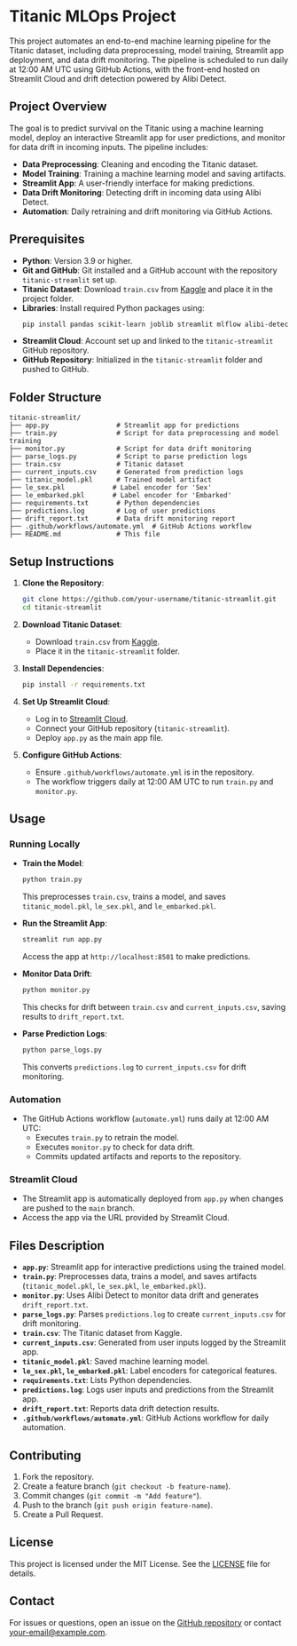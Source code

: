 # Titanic MLOps Project

This project automates an end-to-end machine learning pipeline for the Titanic dataset, including data preprocessing, model training, Streamlit app deployment, and data drift monitoring. The pipeline is scheduled to run daily at 12:00 AM UTC using GitHub Actions, with the front-end hosted on Streamlit Cloud and drift detection powered by Alibi Detect.

## Project Overview

The goal is to predict survival on the Titanic using a machine learning model, deploy an interactive Streamlit app for user predictions, and monitor for data drift in incoming inputs. The pipeline includes:

- **Data Preprocessing**: Cleaning and encoding the Titanic dataset.
- **Model Training**: Training a machine learning model and saving artifacts.
- **Streamlit App**: A user-friendly interface for making predictions.
- **Data Drift Monitoring**: Detecting drift in incoming data using Alibi Detect.
- **Automation**: Daily retraining and drift monitoring via GitHub Actions.

## Prerequisites

- **Python**: Version 3.9 or higher.
- **Git and GitHub**: Git installed and a GitHub account with the repository `titanic-streamlit` set up.
- **Titanic Dataset**: Download `train.csv` from [Kaggle](https://www.kaggle.com/c/titanic/data) and place it in the project folder.
- **Libraries**: Install required Python packages using:
  ```bash
  pip install pandas scikit-learn joblib streamlit mlflow alibi-detect
  ```
- **Streamlit Cloud**: Account set up and linked to the `titanic-streamlit` GitHub repository.
- **GitHub Repository**: Initialized in the `titanic-streamlit` folder and pushed to GitHub.

## Folder Structure

```plaintext
titanic-streamlit/
├── app.py                 # Streamlit app for predictions
├── train.py               # Script for data preprocessing and model training
├── monitor.py             # Script for data drift monitoring
├── parse_logs.py          # Script to parse prediction logs
├── train.csv              # Titanic dataset
├── current_inputs.csv     # Generated from prediction logs
├── titanic_model.pkl      # Trained model artifact
├── le_sex.pkl            # Label encoder for 'Sex'
├── le_embarked.pkl       # Label encoder for 'Embarked'
├── requirements.txt       # Python dependencies
├── predictions.log        # Log of user predictions
├── drift_report.txt       # Data drift monitoring report
├── .github/workflows/automate.yml  # GitHub Actions workflow
├── README.md              # This file
```

## Setup Instructions

1. **Clone the Repository**:
   ```bash
   git clone https://github.com/your-username/titanic-streamlit.git
   cd titanic-streamlit
   ```

2. **Download Titanic Dataset**:
   - Download `train.csv` from [Kaggle](https://www.kaggle.com/c/titanic/data).
   - Place it in the `titanic-streamlit` folder.

3. **Install Dependencies**:
   ```bash
   pip install -r requirements.txt
   ```

4. **Set Up Streamlit Cloud**:
   - Log in to [Streamlit Cloud](https://streamlit.io/cloud).
   - Connect your GitHub repository (`titanic-streamlit`).
   - Deploy `app.py` as the main app file.

5. **Configure GitHub Actions**:
   - Ensure `.github/workflows/automate.yml` is in the repository.
   - The workflow triggers daily at 12:00 AM UTC to run `train.py` and `monitor.py`.

## Usage

### Running Locally
- **Train the Model**:
  ```bash
  python train.py
  ```
  This preprocesses `train.csv`, trains a model, and saves `titanic_model.pkl`, `le_sex.pkl`, and `le_embarked.pkl`.

- **Run the Streamlit App**:
  ```bash
  streamlit run app.py
  ```
  Access the app at `http://localhost:8501` to make predictions.

- **Monitor Data Drift**:
  ```bash
  python monitor.py
  ```
  This checks for drift between `train.csv` and `current_inputs.csv`, saving results to `drift_report.txt`.

- **Parse Prediction Logs**:
  ```bash
  python parse_logs.py
  ```
  This converts `predictions.log` to `current_inputs.csv` for drift monitoring.

### Automation
- The GitHub Actions workflow (`automate.yml`) runs daily at 12:00 AM UTC:
  - Executes `train.py` to retrain the model.
  - Executes `monitor.py` to check for data drift.
  - Commits updated artifacts and reports to the repository.

### Streamlit Cloud
- The Streamlit app is automatically deployed from `app.py` when changes are pushed to the `main` branch.
- Access the app via the URL provided by Streamlit Cloud.

## Files Description

- **`app.py`**: Streamlit app for interactive predictions using the trained model.
- **`train.py`**: Preprocesses data, trains a model, and saves artifacts (`titanic_model.pkl`, `le_sex.pkl`, `le_embarked.pkl`).
- **`monitor.py`**: Uses Alibi Detect to monitor data drift and generates `drift_report.txt`.
- **`parse_logs.py`**: Parses `predictions.log` to create `current_inputs.csv` for drift monitoring.
- **`train.csv`**: The Titanic dataset from Kaggle.
- **`current_inputs.csv`**: Generated from user inputs logged by the Streamlit app.
- **`titanic_model.pkl`**: Saved machine learning model.
- **`le_sex.pkl`, `le_embarked.pkl`**: Label encoders for categorical features.
- **`requirements.txt`**: Lists Python dependencies.
- **`predictions.log`**: Logs user inputs and predictions from the Streamlit app.
- **`drift_report.txt`**: Reports data drift detection results.
- **`.github/workflows/automate.yml`**: GitHub Actions workflow for daily automation.

## Contributing

1. Fork the repository.
2. Create a feature branch (`git checkout -b feature-name`).
3. Commit changes (`git commit -m "Add feature"`).
4. Push to the branch (`git push origin feature-name`).
5. Create a Pull Request.

## License

This project is licensed under the MIT License. See the [LICENSE](LICENSE) file for details.

## Contact

For issues or questions, open an issue on the [GitHub repository](https://github.com/your-username/titanic-streamlit) or contact [your-email@example.com](mailto:your-email@example.com).